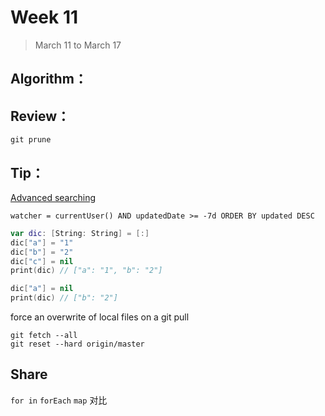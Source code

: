# Week 11

> March 11 to March 17

## Algorithm：

## Review：
`git prune`

## Tip：
[Advanced searching](https://confluence.atlassian.com/jirasoftwareserver073/advanced-searching-861256227.html)
```
watcher = currentUser() AND updatedDate >= -7d ORDER BY updated DESC 
```

```swift
var dic: [String: String] = [:]
dic["a"] = "1"
dic["b"] = "2"
dic["c"] = nil
print(dic) // ["a": "1", "b": "2"]

dic["a"] = nil
print(dic) // ["b": "2"]
```

force an overwrite of local files on a git pull
```
git fetch --all
git reset --hard origin/master
```

## Share

`for in` `forEach` `map` 对比
